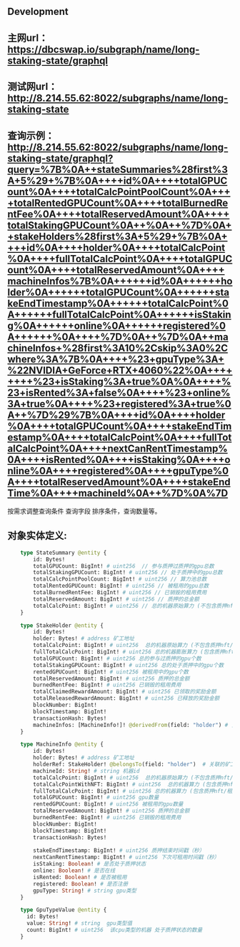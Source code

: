## Development

## 主网url：https://dbcswap.io/subgraph/name/long-staking-state/graphql
## 测试网url：http://8.214.55.62:8022/subgraphs/name/long-staking-state

## 查询示例：http://8.214.55.62:8022/subgraphs/name/long-staking-state/graphql?query=%7B%0A++stateSummaries%28first%3A+5%29+%7B%0A++++id%0A++++totalGPUCount%0A++++totalCalcPointPoolCount%0A++++totalRentedGPUCount%0A++++totalBurnedRentFee%0A++++totalReservedAmount%0A++++totalStakingGPUCount%0A++%0A++%7D%0A++stakeHolders%28first%3A+5%29+%7B%0A++++id%0A++++holder%0A++++totalCalcPoint%0A++++fullTotalCalcPoint%0A++++totalGPUCount%0A++++totalReservedAmount%0A++++machineInfos%7B%0A++++++id%0A++++++holder%0A++++++totalGPUCount%0A++++++stakeEndTimestamp%0A++++++totalCalcPoint%0A++++++fullTotalCalcPoint%0A++++++isStaking%0A++++++online%0A++++++registered%0A++++++%0A++++%7D%0A++%7D%0A++machineInfos+%28first%3A10%2Cskip%3A0%2Cwhere%3A%7B%0A++++%23+gpuType%3A+%22NVIDIA+GeForce+RTX+4060%22%0A++++++++%23+isStaking%3A+true%0A%0A++++%23+isRented%3A+false%0A++++%23+online%3A+true%0A++++%23+registered%3A+true%0A++%7D%29%7B%0A++++id%0A++++holder%0A++++totalGPUCount%0A++++stakeEndTimestamp%0A++++totalCalcPoint%0A++++fullTotalCalcPoint%0A++++nextCanRentTimestamp%0A++++isRented%0A++++isStaking%0A++++online%0A++++registered%0A++++gpuType%0A++++totalReservedAmount%0A++++stakeEndTime%0A++++machineId%0A++%7D%0A%7D
按需求调整查询条件 查询字段 排序条件，查询数量等。

## 对象实体定义:

```graphql
    type StateSummary @entity {
        id: Bytes!
        totalGPUCount: BigInt! # uint256  // 参与质押过质押的gpu总数
        totalStakingGPUCount: BigInt! # uint256 // 处于质押中的gpu总数
        totalCalcPointPoolCount: BigInt! # uint256 // 算力池总数
        totalRentedGPUCount: BigInt! # uint256 // 被租用的gpu总数
        totalBurnedRentFee: BigInt! # uint256 // 已销毁的租用费用
        totalReservedAmount: BigInt! # uint256 // 质押的总金额
        totalCalcPoint: BigInt! # uint256 // 总的机器原始算力 (不包含质押nft/租用等行为 对算力的增幅)
    }

```

```graphql
    type StakeHolder @entity {
        id: Bytes!
        holder: Bytes! # address 矿工地址
        totalCalcPoint: BigInt! # uint256  总的机器原始算力 (不包含质押nft/租用等行为 对算力的增幅)
        fullTotalCalcPoint: BigInt! # uint256 总的机器膨胀算力 (包含质押nft/租用等行为 对算力的增幅)
        totalGPUCount: BigInt! # uint256 总的参与过质押的gpu个数
        totalStakingGPUCount: BigInt! # uint256 总的处于质押中的gpu个数
        rentedGPUCount: BigInt! # uint256 被租用中的gpu个数
        totalReservedAmount: BigInt! # uint256 质押的总金额
        burnedRentFee: BigInt! # uint256 已销毁的租用费用
        totalClaimedRewardAmount: BigInt! # uint256 已领取的奖励金额
        totalReleasedRewardAmount: BigInt! # uint256 已释放的奖励金额
        blockNumber: BigInt!
        blockTimestamp: BigInt!
        transactionHash: Bytes!
        machineInfos: [MachineInfo!]! @derivedFrom(field: "holder") # 关联的机器信息
    }
```

```graphql
    type MachineInfo @entity {
        id: Bytes!
        holder: Bytes! # address 矿工地址
        holderRef: StakeHolder! @belongsTo(field: "holder")  # 关联的矿工对象
        machineId: String! # string 机器id
        totalCalcPoint: BigInt! # uint256  总的机器原始算力 (不包含质押nft/租用等行为 对算力的增幅)
        totalCalcPointWithNFT: BigInt! # uint256  总的机器算力 (包含质押nft 对算力的增幅)
        fullTotalCalcPoint: BigInt! # uint256 总的机器算力 (包含质押nft/租用等行为 对算力的增幅)
        totalGPUCount: BigInt! # uint256 gpu数量
        rentedGPUCount: BigInt! # uint256 被租用的gpu数量
        totalReservedAmount: BigInt! # uint256 质押的总金额
        burnedRentFee: BigInt! # uint256 已销毁的租用费用
        blockNumber: BigInt!
        blockTimestamp: BigInt!
        transactionHash: Bytes!
        
        stakeEndTimestamp: BigInt! # uint256 质押结束时间戳（秒）
        nextCanRentTimestamp: BigInt! # uint256 下次可租用时间戳（秒）
        isStaking: Boolean! # 是否处于质押状态
        online: Boolean! # 是否在线
        isRented: Boolean! # 是否被租用
        registered: Boolean! # 是否注册
        gpuType: String! # string gpu类型
    }
```

```graphql
    type GpuTypeValue @entity {
      id: Bytes!
      value: String! # string  gpu类型值
      count: BigInt! # uint256  该cpu类型的机器 处于质押状态的数量
    }
```